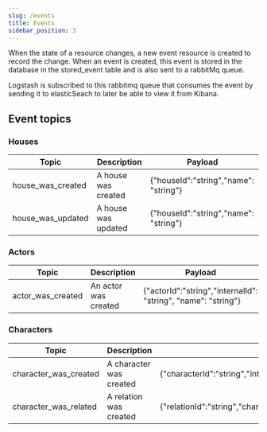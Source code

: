 ```yaml
---
slug: /events
title: Events
sidebar_position: 3
---
```


When the state of a resource changes, a new event resource is created to record the change. When an event is created, this event is stored in the database in the stored_event table and is also sent to a rabbitMq queue.

Logstash is subscribed to this rabbitmq queue that consumes the event by sending it to elasticSeach to later be able to view it from Kibana.

## Event topics

### Houses

| Topic             | Description         | Payload                               |
|-------------------|---------------------|---------------------------------------|
| house_was_created | A house was created | {"houseId":"string","name": "string"} |
| house_was_updated | A house was updated | {"houseId":"string","name": "string"} |


### Actors

| Topic             | Description          | Payload                                                      |
|-------------------|----------------------|--------------------------------------------------------------|
| actor_was_created | An actor was created | {"actorId":"string","internalId": "string", "name": "string"} |

### Characters

| Topic                 | Description             | Payload                                                                                 |
|-----------------------|-------------------------|-----------------------------------------------------------------------------------------|
| character_was_created | A character was created | {"characterId":"string","internalId":"string","name": "string"}                         |
| character_was_related | A relation was created  | {"relationId":"string","characterId":"string","relatedTo":"string","relation":"string"} |